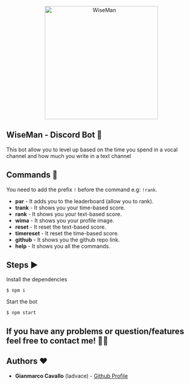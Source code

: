 
<p align="center">
    <img width="300" height="auto" src="https://i.imgur.com/1MrC4yt.png" alt="WiseMan" />
</p>

## WiseMan - Discord Bot 🤖 

This bot allow you to level up based on the time you spend in a vocal channel and how much you write in a text channel

## Commands 🎨
 You need to add the prefix `!` before the command e.g: `!rank`.
 - **par** - It adds you to the leaderboard (allow you to rank).
 - **trank** - It shows you your time-based score.
 - **rank** - It shows you your text-based score.
 - **wima** - It shows you your profile image.
 - **reset** - It reset the text-based score.
 - **timereset** - It reset the time-based score.
 - **github** - It shows you the github repo link.
 - **help** - It shows you all the commands.

 ## Steps ▶️

Install the dependencies
 ```
$ npm i
 ```

Start the bot
 ```
$ npm start
 ```

## If you have any problems or question/features feel free to contact me! 🔧😃



 ## Authors ❤️
  
  - **Gianmarco Cavallo** (ladvace) - [Github Profile](https://github.com/Ladvace)